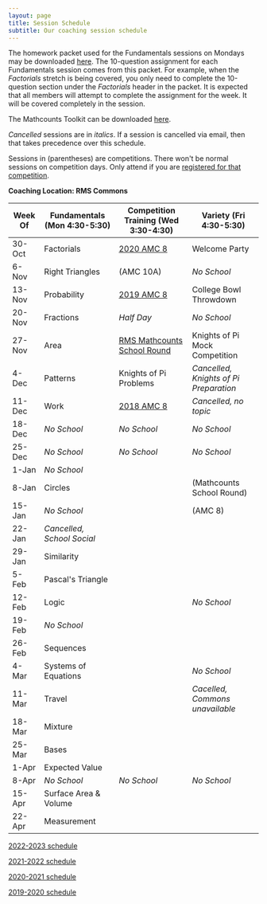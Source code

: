 ```yaml
---
layout: page
title: Session Schedule
subtitle: Our coaching session schedule
---
```


The homework packet used for the Fundamentals sessions on Mondays may be downloaded [here](/files/Homework%20Packet.pdf). The 10-question assignment for each
Fundamentals session comes from this packet. For example, when the _Factorials_ stretch is being covered, you only need to complete the 10-question
section under the _Factorials_ header in the packet. It is expected that all members will attempt to complete the assignment 
for the week. It will be covered completely in the session.

The Mathcounts Toolkit can be downloaded [here](/files/Mathcounts%20Toolkit.pdf).

_Cancelled_ sessions are in _italics_. If a session is cancelled via email, then that takes precedence over this schedule.

Sessions in (parentheses) are competitions. There won't be normal sessions on competition days. Only attend if you are [registered for that competition](/competitions).

**Coaching Location: RMS Commons**

| Week Of	| Fundamentals (Mon 4:30-5:30)		| Competition Training (Wed 3:30-4:30)  | Variety (Fri 4:30-5:30)   |
| ------- | ------------------------------- | ------------------------------------- | ------------------------- |
| 30-Oct	| Factorials			                | [2020 AMC 8](https://artofproblemsolving.com/wiki/index.php/2020_AMC_8_Problems)            | Welcome Party  |
| 6-Nov 	| Right Triangles                	| (AMC 10A)                             | _No School_               |
| 13-Nov	| Probability	                		| [2019 AMC 8](https://artofproblemsolving.com/wiki/index.php/2019_AMC_8_Problems)            | College Bowl Throwdown |
| 20-Nov	| Fractions		                		| _Half Day_                            | _No School_               |
| 27-Nov	| Area				                	  | [RMS Mathcounts School Round](https://rmsmath.sharplogic.com/files/RMS%202223M%20Exam.pdf)  | Knights of Pi Mock Competition  |
| 4-Dec		| Patterns		                		| Knights of Pi Problems                | _Cancelled, Knights of Pi Preparation_  |
| 11-Dec	| Work				                	  | [2018 AMC 8](https://artofproblemsolving.com/wiki/index.php/2018_AMC_8)                     | _Cancelled, no topic_  |
| 18-Dec	| _No School_                    	| _No School_                           | _No School_               |
| 25-Dec	| _No School_	                		| _No School_                           | _No School_               |
| 1-Jan		| _No School_ 	                	|                                       |                           |
| 8-Jan		| Circles  		                		|                                       | (Mathcounts School Round) |
| 15-Jan	| _No School_		                	|                                       | (AMC 8)                   |
| 22-Jan	| _Cancelled, School Social_      |                                       |                           |
| 29-Jan	| Similarity		                	|                                       |                           |
| 5-Feb		| Pascal's Triangle              	|                                       |                           |
| 12-Feb	| Logic					                  |                                       | _No School_               |
| 19-Feb	| _No School_ 	                	|                                       |                           |
| 26-Feb	| Sequences			                	|                                       |                           |
| 4-Mar	  | Systems of Equations            |                                       | _No School_               |
| 11-Mar	| Travel                    			|                                       | _Cacelled, Commons unavailable_               |
| 18-Mar	| Mixture                   			|                                       |                           |
| 25-Mar	| Bases                         	|                                       |                           |
| 1-Apr		| Expected Value                	|                                       |                           |
| 8-Apr 	| _No School_		                	|  _No School_                          | _No School_               |
| 15-Apr	| Surface Area & Volume           |                                       |                           |
| 22-Apr	| Measurement                     |                                       |                           |

[2022-2023 schedule](/schedule-2223.md)

[2021-2022 schedule](/schedule-2122.md)

[2020-2021 schedule](/schedule-2021.md)

[2019-2020 schedule](/schedule-1920.md)
